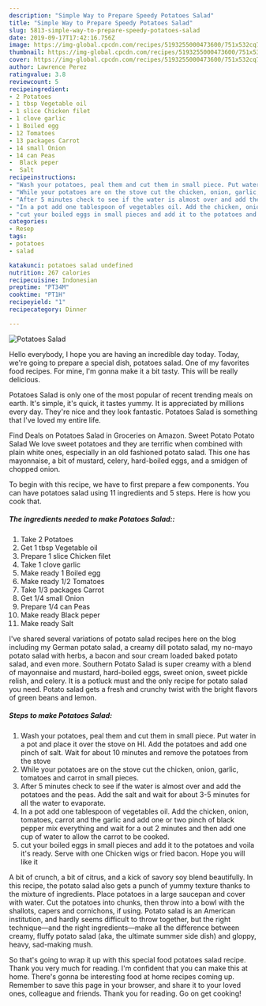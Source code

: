 ```yaml
---
description: "Simple Way to Prepare Speedy Potatoes Salad"
title: "Simple Way to Prepare Speedy Potatoes Salad"
slug: 5813-simple-way-to-prepare-speedy-potatoes-salad
date: 2019-09-17T17:42:16.756Z
image: https://img-global.cpcdn.com/recipes/5193255000473600/751x532cq70/potatoes-salad-recipe-main-photo.jpg
thumbnail: https://img-global.cpcdn.com/recipes/5193255000473600/751x532cq70/potatoes-salad-recipe-main-photo.jpg
cover: https://img-global.cpcdn.com/recipes/5193255000473600/751x532cq70/potatoes-salad-recipe-main-photo.jpg
author: Lawrence Perez
ratingvalue: 3.8
reviewcount: 5
recipeingredient:
- 2 Potatoes
- 1 tbsp Vegetable oil
- 1 slice Chicken filet
- 1 clove garlic
- 1 Boiled egg
- 12 Tomatoes
- 13 packages Carrot
- 14 small Onion
- 14 can Peas
-  Black peper
-  Salt
recipeinstructions:
- "Wash your potatoes, peal them and cut them in small piece. Put water in a pot and place it over the stove on HI. Add the potatoes and add one pinch of salt. Wait for about 10 minutes and remove the potatoes from the stove"
- "While your potatoes are on the stove cut the chicken, onion, garlic, tomatoes and carrot in small pieces."
- "After 5 minutes check to see if the water is almost over and add the potatoes and the peas. Add the salt and wait for about 3-5 minutes for all the water to evaporate."
- "In a pot add one tablespoon of vegetables oil. Add the chicken, onion, tomatoes, carrot and the garlic and add one or two pinch of black pepper mix everything and wait for a out 2 minutes and then add one cup of water to allow the carrot to be cooked."
- "cut your boiled eggs in small pieces and add it to the potatoes and voila it&#39;s ready. Serve with one Chicken wigs or fried bacon. Hope you will like it"
categories:
- Resep
tags:
- potatoes
- salad

katakunci: potatoes salad undefined
nutrition: 267 calories
recipecuisine: Indonesian
preptime: "PT34M"
cooktime: "PT1H"
recipeyield: "1"
recipecategory: Dinner

---
```



![Potatoes Salad](https://img-global.cpcdn.com/recipes/5193255000473600/751x532cq70/potatoes-salad-recipe-main-photo.jpg)

Hello everybody, I hope you are having an incredible day today. Today, we're going to prepare a special dish, potatoes salad. One of my favorites food recipes. For mine, I'm gonna make it a bit tasty. This will be really delicious.

Potatoes Salad is only one of the most popular of recent trending meals on earth. It's simple, it's quick, it tastes yummy. It is appreciated by millions every day. They're nice and they look fantastic. Potatoes Salad is something that I've loved my entire life.

Find Deals on Potatoes Salad in Groceries on Amazon. Sweet Potato Potato Salad We love sweet potatoes and they are terrific when combined with plain white ones, especially in an old fashioned potato salad. This one has mayonnaise, a bit of mustard, celery, hard-boiled eggs, and a smidgen of chopped onion.


To begin with this recipe, we have to first prepare a few components. You can have potatoes salad using 11 ingredients and 5 steps. Here is how you cook that.

##### The ingredients needed to make Potatoes Salad::

1. Take 2 Potatoes
1. Get 1 tbsp Vegetable oil
1. Prepare 1 slice Chicken filet
1. Take 1 clove garlic
1. Make ready 1 Boiled egg
1. Make ready 1/2 Tomatoes
1. Take 1/3 packages Carrot
1. Get 1/4 small Onion
1. Prepare 1/4 can Peas
1. Make ready  Black peper
1. Make ready  Salt


I&#39;ve shared several variations of potato salad recipes here on the blog including my German potato salad, a creamy dill potato salad, my no-mayo potato salad with herbs, a bacon and sour cream loaded baked potato salad, and even more. Southern Potato Salad is super creamy with a blend of mayonnaise and mustard, hard-boiled eggs, sweet onion, sweet pickle relish, and celery. It is a potluck must and the only recipe for potato salad you need. Potato salad gets a fresh and crunchy twist with the bright flavors of green beans and lemon. 

##### Steps to make Potatoes Salad:

1. Wash your potatoes, peal them and cut them in small piece. Put water in a pot and place it over the stove on HI. Add the potatoes and add one pinch of salt. Wait for about 10 minutes and remove the potatoes from the stove
1. While your potatoes are on the stove cut the chicken, onion, garlic, tomatoes and carrot in small pieces.
1. After 5 minutes check to see if the water is almost over and add the potatoes and the peas. Add the salt and wait for about 3-5 minutes for all the water to evaporate.
1. In a pot add one tablespoon of vegetables oil. Add the chicken, onion, tomatoes, carrot and the garlic and add one or two pinch of black pepper mix everything and wait for a out 2 minutes and then add one cup of water to allow the carrot to be cooked.
1. cut your boiled eggs in small pieces and add it to the potatoes and voila it&#39;s ready. Serve with one Chicken wigs or fried bacon. Hope you will like it


A bit of crunch, a bit of citrus, and a kick of savory soy blend beautifully. In this recipe, the potato salad also gets a punch of yummy texture thanks to the mixture of ingredients. Place potatoes in a large saucepan and cover with water. Cut the potatoes into chunks, then throw into a bowl with the shallots, capers and cornichons, if using. Potato salad is an American institution, and hardly seems difficult to throw together, but the right technique—and the right ingredients—make all the difference between creamy, fluffy potato salad (aka, the ultimate summer side dish) and gloppy, heavy, sad-making mush. 

So that's going to wrap it up with this special food potatoes salad recipe. Thank you very much for reading. I'm confident that you can make this at home. There's gonna be interesting food at home recipes coming up. Remember to save this page in your browser, and share it to your loved ones, colleague and friends. Thank you for reading. Go on get cooking!
